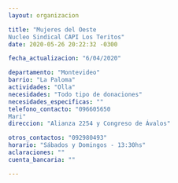```yaml
---
layout: organizacion

title: "Mujeres del Oeste
Nucleo Sindical CAPI Los Teritos"
date: 2020-05-26 20:22:32 -0300

fecha_actualizacion: "6/04/2020"

departamento: "Montevideo"
barrio: "La Paloma"
actividades: "Olla"
necesidades: "Todo tipo de donaciones"
necesidades_especificas: ""
telefono_contacto: "096605650
Mari"
direccion: "Alianza 2254 y Congreso de Ávalos"

otros_contactos: "092980493"
horario: "Sábados y Domingos - 13:30hs"
aclaraciones: ""
cuenta_bancaria: ""

---
```


